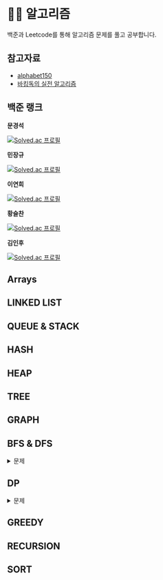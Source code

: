 # 🧙‍♀️ 알고리즘

백준과 Leetcode를 통해 알고리즘 문제를 풀고 공부합니다.

## 참고자료 
  - [alphabet150](https://alphabet150.com/)
  - [바킹독의 실전 알고리즘](https://github.com/encrypted-def/basic-algo-lecture/blob/master/workbook.md)

## 백준 랭크

**문경석**

[![Solved.ac
프로필](http://mazassumnida.wtf/api/v2/generate_badge?boj=mks0705)](https://solved.ac/mks0705)

**민장규**

[![Solved.ac
프로필](http://mazassumnida.wtf/api/v2/generate_badge?boj=alswkdrb1)](https://solved.ac/alswkdrb1)

**이연희**

[![Solved.ac
프로필](http://mazassumnida.wtf/api/v2/generate_badge?boj=lyh951212)](https://solved.ac/lyh951212)

**황슬찬**

[![Solved.ac
프로필](http://mazassumnida.wtf/api/v2/generate_badge?boj=seulchan)](https://solved.ac/seulchan)

**김인후**

[![Solved.ac
프로필](http://mazassumnida.wtf/api/v2/generate_badge?boj=itstimi)](https://solved.ac/itstimi)

## Arrays

## LINKED LIST

## QUEUE & STACK

## HASH

## HEAP

## TREE

## GRAPH

## BFS & DFS

<details>
<summary> 문제 </summary>

- [유기농 배추](https://www.acmicpc.net/problem/1012)
  - [슬찬](bfs_dfs/baekjoon_1012/chan_1012.py)
  - [장규](bfs_dfs/baekjoon_1012/min_1012.cpp)
  - [연희](bfs_dfs/baekjoon_1012/yeonhee_1012.py)
  - [경석](bfs_dfs/baekjoon_1012/moon_1012.java)

- [Find All Possible Recipes from Given Supplies](https://leetcode.com/problems/find-all-possible-recipes-from-given-supplies/)
  - [슬찬](bfs_dfs/leet_2115/chan_2115.py)
  - [장규](bfs_dfs/leet_2115/min_2115.cpp)
  - [연희](bfs_dfs/leet_2115/yeonhee_2115.py)
  - [경석](bfs_dfs/leet_2115/moon_2115.java)

- [불!](https://www.acmicpc.net/problem/4179)
  - [슬찬](bfs_dfs/baekjoon_4179/chan_4179.py)
  - [장규]()
  - [연희]()
  - [경석]()

- [Most Stones Removed with Same Row or Column](https://leetcode.com/problems/most-stones-removed-with-same-row-or-column/)
  - [슬찬](bfs_dfs/leet_947/chan_947.py)
  - [장규]()
  - [연희]()
  - [경석]()

- [미로 탐색](https://www.acmicpc.net/problem/2178)
  - [슬찬](bfs_dfs/baekjoon_2178/chan_2178.py)
  - [장규]()
  - [연희]()
  - [경석]()

- [그림](https://www.acmicpc.net/problem/1926)
  - [슬찬]()
  - [장규]()
  - [연희]()
  - [경석]()
</details>

## DP

<details>
<summary> 문제 </summary>

- [피보나치 함수](https://www.acmicpc.net/problem/1003)
  - [슬찬](dp/baekjoon_1003/chan_1003.py)
  - [장규]()
  - [연희]()
  - [경석]()

- [정수 삼각형](https://www.acmicpc.net/problem/1932)
  - [슬찬](dp/baekjoon_1932/chan_1932.py)
  - [장규]()
  - [연희]()
  - [경석]()

- [가장 긴 증가하는 부분 수열](https://www.acmicpc.net/problem/11053)
  - [슬찬](dp/baekjoon_11053/chan_11053.py)
  - [장규]()
  - [연희]()
  - [경석]()

- [가장 긴 증가하는 부분 수열 4](https://www.acmicpc.net/problem/14002)
  - [슬찬](dp/baekjoon_14002/chan_14002.py)
  - [장규]()
  - [연희]()
  - [경석]()

</details>

## GREEDY

## RECURSION

## SORT
